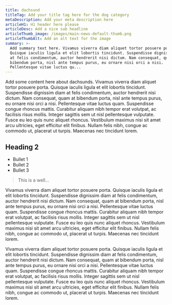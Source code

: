 ```yaml
---
title: dachsund
titleTag: Add your title tag here for the dog category
metaDescription: Add your meta description here
articleH1: H1 header here please
articleDesc: Add a nice sub headline
articleThumb_image: /images/main-news-default-thumb.png
articleThumbAlt: Add an alt text for the image
summary: >-
  Add summary text here. Vivamus viverra diam aliquet tortor posuere porta.
  Quisque iaculis ligula et elit lobortis tincidunt. Suspendisse dignissim diam
  at felis condimentum, auctor hendrerit nisi dictum. Nam consequat, quam at
  bibendum porta, nisl ante tempus purus, eu ornare nisi orci a nisi.
  Pellentesque vitae luctus qu...
---
```


Add some content here about dachsunds. Vivamus viverra diam aliquet tortor posuere porta. Quisque iaculis ligula et elit lobortis tincidunt. Suspendisse dignissim diam at felis condimentum, auctor hendrerit nisi dictum. Nam consequat, quam at bibendum porta, nisl ante tempus purus, eu ornare nisi orci a nisi. Pellentesque vitae luctus quam. Suspendisse congue rhoncus mattis. Curabitur aliquam nibh tempor erat volutpat, ac facilisis risus mollis. Integer sagittis sem ut nisl pellentesque vulputate. Fusce eu leo quis nunc aliquet rhoncus. Vestibulum maximus nisi sit amet arcu ultricies, eget efficitur elit finibus. Nullam felis nibh, congue ac commodo ut, placerat ut turpis. Maecenas nec tincidunt lorem.

## Heading 2

* Bullet 1
* Bullet 2
* Bullet 3

> This is a well…

Vivamus viverra diam aliquet tortor posuere porta. Quisque iaculis ligula et elit lobortis tincidunt. Suspendisse dignissim diam at felis condimentum, auctor hendrerit nisi dictum. Nam consequat, quam at bibendum porta, nisl ante tempus purus, eu ornare nisi orci a nisi. Pellentesque vitae luctus quam. Suspendisse congue rhoncus mattis. Curabitur aliquam nibh tempor erat volutpat, ac facilisis risus mollis. Integer sagittis sem ut nisl pellentesque vulputate. Fusce eu leo quis nunc aliquet rhoncus. Vestibulum maximus nisi sit amet arcu ultricies, eget efficitur elit finibus. Nullam felis nibh, congue ac commodo ut, placerat ut turpis. Maecenas nec tincidunt lorem.

Vivamus viverra diam aliquet tortor posuere porta. Quisque iaculis ligula et elit lobortis tincidunt. Suspendisse dignissim diam at felis condimentum, auctor hendrerit nisi dictum. Nam consequat, quam at bibendum porta, nisl ante tempus purus, eu ornare nisi orci a nisi. Pellentesque vitae luctus quam. Suspendisse congue rhoncus mattis. Curabitur aliquam nibh tempor erat volutpat, ac facilisis risus mollis. Integer sagittis sem ut nisl pellentesque vulputate. Fusce eu leo quis nunc aliquet rhoncus. Vestibulum maximus nisi sit amet arcu ultricies, eget efficitur elit finibus. Nullam felis nibh, congue ac commodo ut, placerat ut turpis. Maecenas nec tincidunt lorem.